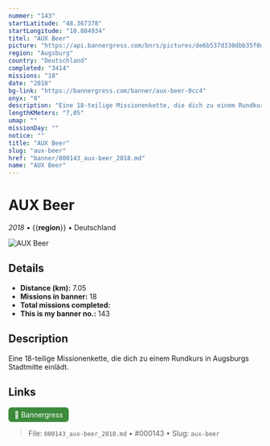 ```yaml
---
nummer: "143"
startLatitude: "48.367378"
startLongitude: "10.884934"
titel: "AUX Beer"
picture: "https://api.bannergress.com/bnrs/pictures/de6b537d330dbb35f0d2babbe5a7477b"
region: "Augsburg"
country: "Deutschland"
completed: "3414"
missions: "18"
date: "2018"
bg-link: "https://bannergress.com/banner/aux-beer-0cc4"
onyx: "0"
description: "Eine 18-teilige Missionenkette, die dich zu einem Rundkurs in Augsburgs Stadtmitte einlädt."
lengthKMeters: "7,05"
umap: ""
missionDay: ""
notice: ""
title: "AUX Beer"
slug: "aux-beer"
href: "banner/000143_aux-beer_2018.md"
name: "AUX Beer"
---
```

# AUX Beer

*2018* • {{__region__}} • Deutschland

![AUX Beer](https://api.bannergress.com/bnrs/pictures/de6b537d330dbb35f0d2babbe5a7477b)



## Details
- **Distance (km):** 7.05
- **Missions in banner:** 18
- **Total missions completed:** 
- **This is my banner no.:** 143



## Description
Eine 18-teilige Missionenkette, die dich zu einem Rundkurs in Augsburgs Stadtmitte einlädt.



## Links
<a href="https://bannergress.com/banner/aux-beer-0cc4" target="_blank" style="display:inline-block;margin-right:8px;padding:6px 12px;background:#3c8b3c;color:#fff;text-decoration:none;border-radius:6px;">🔗 Bannergress</a>



> File: `000143_aux-beer_2018.md` • #000143 • Slug: `aux-beer`
